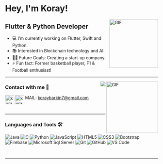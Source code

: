 # Hey, I'm Koray!

<img align="right" alt="GIF" height="160px" src="https://physicsgurukul.files.wordpress.com/2019/02/character-1.gif" />

## Flutter & Python Developer

- 💻 I’m currently working on Flutter, Swift and Python.
- 📚 Interested in Blockchain technology and AI. 
- 💪🏼 Future Goals: Creating a start-up company.
- ⚡ Fun fact: Former basketball player, F1 & Football enthusiast!

---

<img align="right" alt="GIF" height="170px" src="https://i.pinimg.com/originals/e4/26/70/e426702edf874b181aced1e2fa5c6cde.gif" />

<img align="right" src="https://komarev.com/ghpvc/?username=KorayBarkin&color=blueviolet"/>

### Contact with me 📝
MAIL: koraybarkin7@gmail.com
[<img align="left" alt="koraybarkin | LinkedIn" height="30px" src="https://cdn-icons.flaticon.com/png/512/3536/premium/3536505.png?token=exp=1640115646~hmac=3c9976654b6ac1e2fca4d41bc2c1d8a6"/>][linkedin]
[<img align="left" alt="koraybarkin | Instagram" height="30px" src="https://cdn-icons.flaticon.com/png/512/3955/premium/3955024.png?token=exp=1640117608~hmac=77f790a9581b03bcc4b7378dcc708b99" />][instagram]

<br />

---

### Languages and Tools 🛠 

![Java](http://img.shields.io/badge/-Java-5B4638?style=flat-square&logo=java&logoColor=ffffff)
![C](http://img.shields.io/badge/-C-A8B9CC?style=flat-square&logo=c&logoColor=ffffff)
![Python](http://img.shields.io/badge/-Python-3776AB?style=flat-square&logo=python&logoColor=ffffff)
![JavaScript](https://img.shields.io/badge/-JavaScript-%23F7DF1C?style=flat-square&logo=javascript&logoColor=000000&labelColor=%23F7DF1C&color=%23FFCE5A)
![HTML5](https://img.shields.io/badge/-HTML5-%23E44D27?style=flat-square&logo=html5&logoColor=ffffff)
![CSS3](https://img.shields.io/badge/-CSS3-%231572B6?style=flat-square&logo=css3)
![Bootstrap](https://img.shields.io/badge/-Bootstrap-563D7C?style=flat-square&logo=Bootstrap)
![Firebase](https://img.shields.io/badge/-Firebase-FFCA28?style=flat-square&logo=firebase&logoColor=ffffff)
![Microsoft Sql Server](https://img.shields.io/badge/-Sql%20Server-CC2927?style=flat-square&logo=microsoft-sql-server&logoColor=ffffff)
![Git](https://img.shields.io/badge/-Git-%23F05032?style=flat-square&logo=git&logoColor=%23ffffff)
![GitHub](https://img.shields.io/badge/-GitHub-181717?style=flat-square&logo=github)
![VS Code](http://img.shields.io/badge/-VS%20Code-007ACC?style=flat-square&logo=visual-studio-code&logoColor=ffffff)


<br/>

---

<br/>


[instagram]: https://www.instagram.com/koraybarkinn
[linkedin]: https://www.linkedin.com/in/koraybarkin


